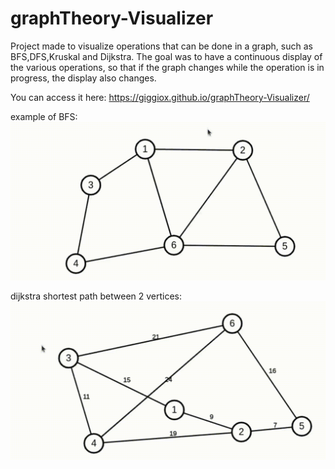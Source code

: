 # graphTheory-Visualizer

Project made to visualize operations that can be done in a graph, such as BFS,DFS,Kruskal and Dijkstra.
The goal was to have a continuous display of the various operations, so that if the graph changes while the operation is in progress, the display also changes.

You can access it here: https://giggiox.github.io/graphTheory-Visualizer/

example of BFS:
![](bfs.gif)

dijkstra shortest path between 2 vertices:
![](dijkstra.gif)
